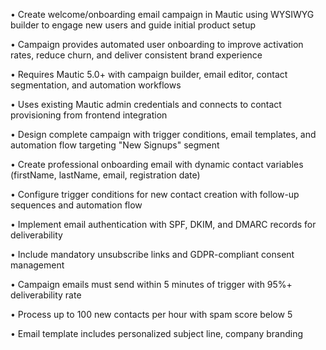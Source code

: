 • Create welcome/onboarding email campaign in Mautic using WYSIWYG builder to engage new users and guide initial product setup

• Campaign provides automated user onboarding to improve activation rates, reduce churn, and deliver consistent brand experience

• Requires Mautic 5.0+ with campaign builder, email editor, contact segmentation, and automation workflows

• Uses existing Mautic admin credentials and connects to contact provisioning from frontend integration

• Design complete campaign with trigger conditions, email templates, and automation flow targeting "New Signups" segment

• Create professional onboarding email with dynamic contact variables (firstName, lastName, email, registration date)

• Configure trigger conditions for new contact creation with follow-up sequences and automation flow

• Implement email authentication with SPF, DKIM, and DMARC records for deliverability

• Include mandatory unsubscribe links and GDPR-compliant consent management

• Campaign emails must send within 5 minutes of trigger with 95%+ deliverability rate

• Process up to 100 new contacts per hour with spam score below 5

• Email template includes personalized subject line, company branding